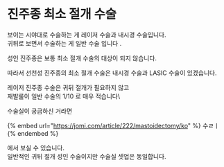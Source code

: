 # 진주종 최소 절개 수술

보이는 시야대로 수술하는 게 레이저 수술과 내시경 수술입니다.\
귀뒤로 보면서 수술하는 게 일반 수술 입니다 .

성인 진주종은 보통 최소 절개 수술의 대상이 되지 않습니다.&#x20;



따라서 선천성 진주종의 최소 절개 수술은 내시경 수술과  LASIC 수술이 있겠습니다.&#x20;



레이저 진주종 수술은 귀뒤 절개가 필요하지 않고\
재발룰이 일반 수술의 1/10 로 매우 적습니다\




수술실이 궁금하신 거라면

{% embed url="https://jomi.com/article/222/mastoidectomy/ko" %}
수ㄹㅣ&#x20;
{% endembed %}





에서 보실 수 있습니다.\
일반적인 귀뒤 절개 성인 수술이지만 수술실 셋업은 동일합니다.
